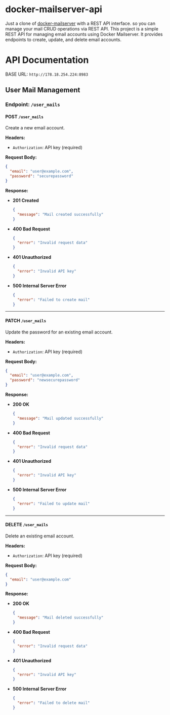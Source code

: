 # docker-mailserver-api

Just a clone of [docker-mailserver](https://github.com/docker-mailserver/docker-mailserver) with a REST API interface. so you can manage your mail CRUD operations via REST API.
This project is a simple REST API for managing email accounts using Docker Mailserver. It provides endpoints to create, update, and delete email accounts.

# API Documentation

BASE URL: `http://178.18.254.224:8983`

## User Mail Management

### Endpoint: `/user_mails`

#### POST `/user_mails`

Create a new email account.

**Headers:**

- `Authorization`: API key (required)

**Request Body:**

```json
{
  "email": "user@example.com",
  "password": "securepassword"
}
```

**Response:**

- **201 Created**
  ```json
  {
    "message": "Mail created successfully"
  }
  ```
- **400 Bad Request**
  ```json
  {
    "error": "Invalid request data"
  }
  ```
- **401 Unauthorized**
  ```json
  {
    "error": "Invalid API key"
  }
  ```
- **500 Internal Server Error**
  ```json
  {
    "error": "Failed to create mail"
  }
  ```

---

#### PATCH `/user_mails`

Update the password for an existing email account.

**Headers:**

- `Authorization`: API key (required)

**Request Body:**

```json
{
  "email": "user@example.com",
  "password": "newsecurepassword"
}
```

**Response:**

- **200 OK**
  ```json
  {
    "message": "Mail updated successfully"
  }
  ```
- **400 Bad Request**
  ```json
  {
    "error": "Invalid request data"
  }
  ```
- **401 Unauthorized**
  ```json
  {
    "error": "Invalid API key"
  }
  ```
- **500 Internal Server Error**
  ```json
  {
    "error": "Failed to update mail"
  }
  ```

---

#### DELETE `/user_mails`

Delete an existing email account.

**Headers:**

- `Authorization`: API key (required)

**Request Body:**

```json
{
  "email": "user@example.com"
}
```

**Response:**

- **200 OK**
  ```json
  {
    "message": "Mail deleted successfully"
  }
  ```
- **400 Bad Request**
  ```json
  {
    "error": "Invalid request data"
  }
  ```
- **401 Unauthorized**
  ```json
  {
    "error": "Invalid API key"
  }
  ```
- **500 Internal Server Error**
  ```json
  {
    "error": "Failed to delete mail"
  }
  ```
